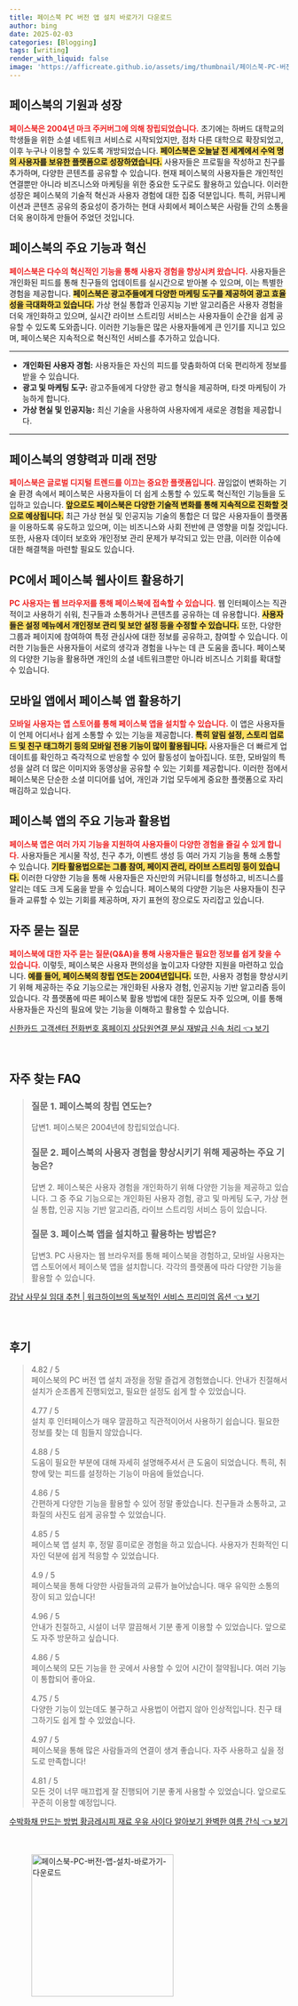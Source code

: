 ```yaml
---
title: 페이스북 PC 버전 앱 설치 바로가기 다운로드
author: bing
date: 2025-02-03
categories: [Blogging]
tags: [writing]
render_with_liquid: false
image: 'https://afficreate.github.io/assets/img/thumbnail/페이스북-PC-버전-앱-설치-바로가기-다운로드.webp'
---
```



<h2 id='페이스북의 기원과 성장'>페이스북의 기원과 성장</h2>

<p><b><span style="color: #ee2323;">페이스북은 2004년 마크 주커버그에 의해 창립되었습니다.</span></b> 초기에는 하버드 대학교의 학생들을 위한 소셜 네트워크 서비스로 시작되었지만, 점차 다른 대학으로 확장되었고, 이후 누구나 이용할 수 있도록 개방되었습니다. <b><span style="background-color: #ffe066;">페이스북은 오늘날 전 세계에서 수억 명의 사용자를 보유한 플랫폼으로 성장하였습니다.</span></b> 사용자들은 프로필을 작성하고 친구를 추가하며, 다양한 콘텐츠를 공유할 수 있습니다. 현재 페이스북의 사용자들은 개인적인 연결뿐만 아니라 비즈니스와 마케팅을 위한 중요한 도구로도 활용하고 있습니다. 이러한 성장은 페이스북의 기술적 혁신과 사용자 경험에 대한 집중 덕분입니다. 특히, 커뮤니케이션과 콘텐츠 공유의 중요성이 증가하는 현대 사회에서 페이스북은 사람들 간의 소통을 더욱 용이하게 만들어 주었던 것입니다.</p>

<h2 id='주요 기능과 혁신'>페이스북의 주요 기능과 혁신</h2>

<p><b><span style="color: #ee2323;">페이스북은 다수의 혁신적인 기능을 통해 사용자 경험을 향상시켜 왔습니다.</span></b> 사용자들은 개인화된 피드를 통해 친구들의 업데이트를 실시간으로 받아볼 수 있으며, 이는 특별한 경험을 제공합니다. <b><span style="background-color: #ffe066;">페이스북은 광고주들에게 다양한 마케팅 도구를 제공하여 광고 효율성을 극대화하고 있습니다.</span></b> 가상 현실 통합과 인공지능 기반 알고리즘은 사용자 경험을 더욱 개인화하고 있으며, 실시간 라이브 스트리밍 서비스는 사용자들이 순간을 쉽게 공유할 수 있도록 도와줍니다. 이러한 기능들은 많은 사용자들에게 큰 인기를 지니고 있으며, 페이스북은 지속적으로 혁신적인 서비스를 추가하고 있습니다.</p>

<hr />

<ul>
    <li><b>개인화된 사용자 경험:</b> 사용자들은 자신의 피드를 맞춤화하여 더욱 편리하게 정보를 받을 수 있습니다.</li>
    <li><b>광고 및 마케팅 도구:</b> 광고주들에게 다양한 광고 형식을 제공하며, 타겟 마케팅이 가능하게 합니다.</li>
    <li><b>가상 현실 및 인공지능:</b> 최신 기술을 사용하여 사용자에게 새로운 경험을 제공합니다.</li>
</ul>

<hr />

<h2 id='페이스북의 영향력과 미래 전망'>페이스북의 영향력과 미래 전망</h2>

<p><b><span style="color: #ee2323;">페이스북은 글로벌 디지털 트렌드를 이끄는 중요한 플랫폼입니다.</span></b> 끊임없이 변화하는 기술 환경 속에서 페이스북은 사용자들이 더 쉽게 소통할 수 있도록 혁신적인 기능들을 도입하고 있습니다. <b><span style="background-color: #ffe066;">앞으로도 페이스북은 다양한 기술적 변화를 통해 지속적으로 진화할 것으로 예상됩니다.</span></b> 최근 가상 현실 및 인공지능 기술의 통합은 더 많은 사용자들이 플랫폼을 이용하도록 유도하고 있으며, 이는 비즈니스와 사회 전반에 큰 영향을 미칠 것입니다. 또한, 사용자 데이터 보호와 개인정보 관리 문제가 부각되고 있는 만큼, 이러한 이슈에 대한 해결책을 마련할 필요도 있습니다.</p>

<h2 id='PC에서 페이스북 활용하기'>PC에서 페이스북 웹사이트 활용하기</h2>

<p><b><span style="color: #ee2323;">PC 사용자는 웹 브라우저를 통해 페이스북에 접속할 수 있습니다.</span></b> 웹 인터페이스는 직관적이고 사용하기 쉬워, 친구들과 소통하거나 콘텐츠를 공유하는 데 유용합니다. <b><span style="background-color: #ffe066;">사용자들은 설정 메뉴에서 개인정보 관리 및 보안 설정 등을 수정할 수 있습니다.</span></b> 또한, 다양한 그룹과 페이지에 참여하여 특정 관심사에 대한 정보를 공유하고, 참여할 수 있습니다. 이러한 기능들은 사용자들이 서로의 생각과 경험을 나누는 데 큰 도움을 줍니다. 페이스북의 다양한 기능을 활용하면 개인의 소셜 네트워크뿐만 아니라 비즈니스 기회를 확대할 수 있습니다.</p>

<h2 id='모바일 앱에서 페이스북 활용하기'>모바일 앱에서 페이스북 앱 활용하기</h2>

<p><b><span style="color: #ee2323;">모바일 사용자는 앱 스토어를 통해 페이스북 앱을 설치할 수 있습니다.</span></b> 이 앱은 사용자들이 언제 어디서나 쉽게 소통할 수 있는 기능을 제공합니다. <b><span style="background-color: #ffe066;">특히 알림 설정, 스토리 업로드 및 친구 태그하기 등의 모바일 전용 기능이 많이 활용됩니다.</span></b> 사용자들은 더 빠르게 업데이트를 확인하고 즉각적으로 반응할 수 있어 활동성이 높아집니다. 또한, 모바일의 특성을 살려 더 많은 이미지와 동영상을 공유할 수 있는 기회를 제공합니다. 이러한 점에서 페이스북은 단순한 소셜 미디어를 넘어, 개인과 기업 모두에게 중요한 플랫폼으로 자리매김하고 있습니다.</p>

<h2 id='페이스북 앱의 주요 기능과 활용법'>페이스북 앱의 주요 기능과 활용법</h2>

<p><b><span style="color: #ee2323;">페이스북 앱은 여러 가지 기능을 지원하여 사용자들이 다양한 경험을 즐길 수 있게 합니다.</span></b> 사용자들은 게시물 작성, 친구 추가, 이벤트 생성 등 여러 가지 기능을 통해 소통할 수 있습니다. <b><span style="background-color: #ffe066;">기타 활용법으로는 그룹 참여, 페이지 관리, 라이브 스트리밍 등이 있습니다.</span></b> 이러한 다양한 기능을 통해 사용자들은 자신만의 커뮤니티를 형성하고, 비즈니스를 알리는 데도 크게 도움을 받을 수 있습니다. 페이스북의 다양한 기능은 사용자들이 친구들과 교류할 수 있는 기회를 제공하며, 자기 표현의 장으로도 자리잡고 있습니다.</p>

<h2 id='자주 묻는 질문'>자주 묻는 질문</h2>

<p><b><span style="color: #ee2323;">페이스북에 대한 자주 묻는 질문(Q&A)을 통해 사용자들은 필요한 정보를 쉽게 찾을 수 있습니다.</span></b>  이렇듯, 페이스북은 사용자 편의성을 높이고자 다양한 지원을 마련하고 있습니다. <b><span style="background-color: #ffe066;">예를 들어, 페이스북의 창립 연도는 2004년입니다.</span></b> 또한, 사용자 경험을 향상시키기 위해 제공하는 주요 기능으로는 개인화된 사용자 경험, 인공지능 기반 알고리즘 등이 있습니다. 각 플랫폼에 따른 페이스북 활용 방법에 대한 질문도 자주 있으며, 이를 통해 사용자들은 자신의 필요에 맞는 기능을 이해하고 활용할 수 있습니다.</p>


<p><a class="click-button" title="신한카드 고객센터 전화번호 홈페이지 상담원연결 분실 재발급 신속 처리" href="https://afficreate.github.io/posts/%EC%8B%A0%ED%95%9C%EC%B9%B4%EB%93%9C-%EA%B3%A0%EA%B0%9D%EC%84%BC%ED%84%B0-%EC%A0%84%ED%99%94%EB%B2%88%ED%98%B8-%ED%99%88%ED%8E%98%EC%9D%B4%EC%A7%80-%EC%83%81%EB%8B%B4%EC%9B%90%EC%97%B0%EA%B2%B0-%EB%B6%84%EC%8B%A4-%EC%9E%AC%EB%B0%9C%EA%B8%89-%EC%8B%A0%EC%86%8D-%EC%B2%98%EB%A6%AC/" rel="dofollow">신한카드 고객센터 전화번호 홈페이지 상담원연결 분실 재발급 신속 처리 👈 보기</a></p><br>
<h2 id='자주_찾는_FAQ'>자주 찾는 FAQ</h2>
<div itemscope="" itemtype="https://schema.org/FAQPage"> 
<blockquote> 
<div itemscope="" itemprop="mainEntity" itemtype="https://schema.org/Question"> 
<h3 itemprop="name">질문 1. 페이스북의 창립 연도는?</h3> 
<div itemscope="" itemprop="acceptedAnswer" itemtype="https://schema.org/Answer"> 
<span itemprop="text"> 
<p>답변1. 페이스북은 2004년에 창립되었습니다.</p> 
</span> 
</div> 
</div> 
<div itemscope="" itemprop="mainEntity" itemtype="https://schema.org/Question"> 
<h3 itemprop="name">질문 2. 페이스북의 사용자 경험을 향상시키기 위해 제공하는 주요 기능은?</h3> 
<div itemscope="" itemprop="acceptedAnswer" itemtype="https://schema.org/Answer"> 
<span itemprop="text"> 
<p>답변 2. 페이스북은 사용자 경험을 개인화하기 위해 다양한 기능을 제공하고 있습니다. 그 중 주요 기능으로는 개인화된 사용자 경험, 광고 및 마케팅 도구, 가상 현실 통합, 인공 지능 기반 알고리즘, 라이브 스트리밍 서비스 등이 있습니다.</p> 
</span> 
</div> 
</div> 
<div itemscope="" itemprop="mainEntity" itemtype="https://schema.org/Question"> 
<h3 itemprop="name">질문 3. 페이스북 앱을 설치하고 활용하는 방법은?</h3> 
<div itemscope="" itemprop="acceptedAnswer" itemtype="https://schema.org/Answer"> 
<span itemprop="text"> 
<p>답변3. PC 사용자는 웹 브라우저를 통해 페이스북을 경험하고, 모바일 사용자는 앱 스토어에서 페이스북 앱을 설치합니다. 각각의 플랫폼에 따라 다양한 기능을 활용할 수 있습니다.</p> 
</span> 
</div> 
</div> 
</blockquote> 
</div>
<p><a class="click-button" title="강남 사무실 임대 추천 | 워크하이브의 독보적인 서비스 프리미엄 옵션" href="https://afficreate.github.io/posts/%EA%B0%95%EB%82%A8-%EC%82%AC%EB%AC%B4%EC%8B%A4-%EC%9E%84%EB%8C%80-%EC%B6%94%EC%B2%9C-%EC%9B%8C%ED%81%AC%ED%95%98%EC%9D%B4%EB%B8%8C%EC%9D%98-%EB%8F%85%EB%B3%B4%EC%A0%81%EC%9D%B8-%EC%84%9C%EB%B9%84%EC%8A%A4-%ED%94%84%EB%A6%AC%EB%AF%B8%EC%97%84-%EC%98%B5%EC%85%98/" rel="dofollow">강남 사무실 임대 추천 | 워크하이브의 독보적인 서비스 프리미엄 옵션 👈 보기</a></p><br>
<h2 id='후기'>후기</h2>
<div itemscope itemtype="https://schema.org/Product">
  <blockquote>
  <div itemprop="review" itemscope itemtype="https://schema.org/Review">
      <div itemprop="reviewRating" itemscope itemtype="https://schema.org/Rating"> <span itemprop="ratingValue">4.82</span> / <span itemprop="bestRating">5</span> </div>
      <span itemprop="reviewBody">페이스북의 PC 버전 앱 설치 과정을 정말 즐겁게 경험했습니다. 안내가 친절해서 설치가 순조롭게 진행되었고, 필요한 설정도 쉽게 할 수 있었습니다.</span>
  </div>
  <br>
  <div itemprop="review" itemscope itemtype="https://schema.org/Review">
      <div itemprop="reviewRating" itemscope itemtype="https://schema.org/Rating"> <span itemprop="ratingValue">4.77</span> / <span itemprop="bestRating">5</span> </div>
      <span itemprop="reviewBody">설치 후 인터페이스가 매우 깔끔하고 직관적이어서 사용하기 쉽습니다. 필요한 정보를 찾는 데 힘들지 않았습니다.</span>
  </div>
  <br>
  <div itemprop="review" itemscope itemtype="https://schema.org/Review">
      <div itemprop="reviewRating" itemscope itemtype="https://schema.org/Rating"> <span itemprop="ratingValue">4.88</span> / <span itemprop="bestRating">5</span> </div>
      <span itemprop="reviewBody">도움이 필요한 부분에 대해 자세히 설명해주셔서 큰 도움이 되었습니다. 특히, 취향에 맞는 피드를 설정하는 기능이 마음에 들었습니다.</span>
  </div>
  <br>
  <div itemprop="review" itemscope itemtype="https://schema.org/Review">
      <div itemprop="reviewRating" itemscope itemtype="https://schema.org/Rating"> <span itemprop="ratingValue">4.86</span> / <span itemprop="bestRating">5</span> </div>
      <span itemprop="reviewBody">간편하게 다양한 기능을 활용할 수 있어 정말 좋았습니다. 친구들과 소통하고, 고화질의 사진도 쉽게 공유할 수 있었습니다.</span>
  </div>
  <br>
  <div itemprop="review" itemscope itemtype="https://schema.org/Review">
      <div itemprop="reviewRating" itemscope itemtype="https://schema.org/Rating"> <span itemprop="ratingValue">4.85</span> / <span itemprop="bestRating">5</span> </div>
      <span itemprop="reviewBody">페이스북 앱 설치 후, 정말 흥미로운 경험을 하고 있습니다. 사용자가 친화적인 디자인 덕분에 쉽게 적응할 수 있었습니다.</span>
  </div>
  <br>
  <div itemprop="review" itemscope itemtype="https://schema.org/Review">
      <div itemprop="reviewRating" itemscope itemtype="https://schema.org/Rating"> <span itemprop="ratingValue">4.9</span> / <span itemprop="bestRating">5</span> </div>
      <span itemprop="reviewBody">페이스북을 통해 다양한 사람들과의 교류가 늘어났습니다. 매우 유익한 소통의 장이 되고 있습니다!</span>
  </div>
  <br>
  <div itemprop="review" itemscope itemtype="https://schema.org/Review">
      <div itemprop="reviewRating" itemscope itemtype="https://schema.org/Rating"> <span itemprop="ratingValue">4.96</span> / <span itemprop="bestRating">5</span> </div>
      <span itemprop="reviewBody">안내가 친절하고, 시설이 너무 깔끔해서 기분 좋게 이용할 수 있었습니다. 앞으로도 자주 방문하고 싶습니다.</span>
  </div>
  <br>
  <div itemprop="review" itemscope itemtype="https://schema.org/Review">
      <div itemprop="reviewRating" itemscope itemtype="https://schema.org/Rating"> <span itemprop="ratingValue">4.86</span> / <span itemprop="bestRating">5</span> </div>
      <span itemprop="reviewBody">페이스북의 모든 기능을 한 곳에서 사용할 수 있어 시간이 절약됩니다. 여러 기능이 통합되어 좋아요.</span>
  </div>
  <br>
  <div itemprop="review" itemscope itemtype="https://schema.org/Review">
      <div itemprop="reviewRating" itemscope itemtype="https://schema.org/Rating"> <span itemprop="ratingValue">4.75</span> / <span itemprop="bestRating">5</span> </div>
      <span itemprop="reviewBody">다양한 기능이 있는데도 불구하고 사용법이 어렵지 않아 인상적입니다. 친구 태그하기도 쉽게 할 수 있었습니다.</span>
  </div>
  <br>
  <div itemprop="review" itemscope itemtype="https://schema.org/Review">
      <div itemprop="reviewRating" itemscope itemtype="https://schema.org/Rating"> <span itemprop="ratingValue">4.97</span> / <span itemprop="bestRating">5</span> </div>
      <span itemprop="reviewBody">페이스북을 통해 많은 사람들과의 연결이 생겨 좋습니다. 자주 사용하고 싶을 정도로 만족합니다!</span>
  </div>
  <br>
  <div itemprop="review" itemscope itemtype="https://schema.org/Review">
      <div itemprop="reviewRating" itemscope itemtype="https://schema.org/Rating"> <span itemprop="ratingValue">4.81</span> / <span itemprop="bestRating">5</span> </div>
      <span itemprop="reviewBody">모든 것이 너무 매끄럽게 잘 진행되어 기분 좋게 사용할 수 있었습니다. 앞으로도 꾸준히 이용할 예정입니다.</span>
  </div>
  </blockquote>
</div>
<p><a class="click-button" title="수박화채 만드는 방법 황금레시피 재료 우유 사이다 알아보기 완벽한 여름 간식" href="https://afficreate.github.io/posts/%EC%88%98%EB%B0%95%ED%99%94%EC%B1%84-%EB%A7%8C%EB%93%9C%EB%8A%94-%EB%B0%A9%EB%B2%95-%ED%99%A9%EA%B8%88%EB%A0%88%EC%8B%9C%ED%94%BC-%EC%9E%AC%EB%A3%8C-%EC%9A%B0%EC%9C%A0-%EC%82%AC%EC%9D%B4%EB%8B%A4-%EC%95%8C%EC%95%84%EB%B3%B4%EA%B8%B0-%EC%99%84%EB%B2%BD%ED%95%9C-%EC%97%AC%EB%A6%84-%EA%B0%84%EC%8B%9D/" rel="dofollow">수박화채 만드는 방법 황금레시피 재료 우유 사이다 알아보기 완벽한 여름 간식 👈 보기</a></p><br>
<figure class="image"><img src="https://afficreate.github.io/assets/img/thumbnail/페이스북-PC-버전-앱-설치-바로가기-다운로드.webp" alt="페이스북-PC-버전-앱-설치-바로가기-다운로드" width="256" height="256"></figure>
